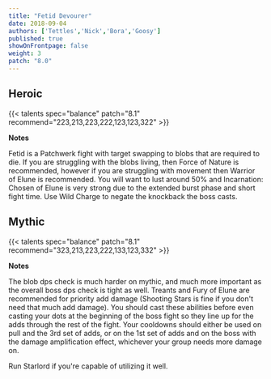 ```yaml
---
title: "Fetid Devourer"
date: 2018-09-04
authors: ['Tettles','Nick','Bora','Goosy']
published: true
showOnFrontpage: false
weight: 3
patch: "8.0"
---
```


## Heroic
{{< talents spec="balance" patch="8.1" recommend="223,213,223,222,123,123,322" >}}

<b>Notes</b>

Fetid is a Patchwerk fight with target swapping to blobs that are required to die. If you are struggling with the blobs living, then Force of Nature is recommended, however if you are struggling with movement then Warrior of Elune is recommended. You will want to lust around 50% and Incarnation: Chosen of Elune is very strong due to the extended burst phase and short fight time. Use Wild Charge to negate the knockback the boss casts.

</center>


## Mythic
{{< talents spec="balance" patch="8.1" recommend="323,213,223,222,133,123,332" >}}

<b>Notes</b>

The blob dps check is much harder on mythic, and much more important as the overall boss dps check is tight as well. Treants and Fury of Elune are recommended for priority add damage (Shooting Stars is fine if you don't need that much add damage). You should cast these abilities before even casting your dots at the beginning of the boss fight so they line up for the adds through the rest of the fight. Your cooldowns should either be used on pull and the 3rd set of adds, or on the 1st set of adds and on the boss with the damage amplification effect, whichever your group needs more damage on.

Run Starlord if you're capable of utilizing it well.

</center>
